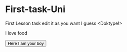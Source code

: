 # First-task-Uni
First Lesson task
edit it as you want I guess
<Doktype!>
<html>
<head> </head>

<body>
<p1>I love food </p>
<button>Here I am your boy</button>
 </body>

</html>

